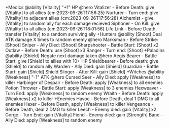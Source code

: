 +Medics
    @ability [Vitality] "+1" HP
    @hero
        Vitalizer - Before Death: give [Vitality] to all allies {cm:2023-09-26T17:56:25}
        Nurturer - Turn end: give [Vitality] to adjacent allies {cm:2023-09-26T17:56:28}
        Alchemist - give [Vitality] to random ally for each damage recieved
        Siphoner - On Kill: give [Vitality] to all allies {cm:2023-09-26T18:01:56}
        Life Link - Before Death, transfer [Vitality] to a random surviving ally
+Hunters
    @ability [Shoot] Deal ATK damage X times to random enemy
    @hero
        Marksman - Before Strike: [Shoot]
        Sniper - Ally Died: [Shoot]
        Sharpshooter - Battle Start: [Shoot] x2
        Outlaw - Before Death: use [Shoot] x3
        Ranger - Turn end: [Shoot]
+Paladins
    @ability [Shield] Negate next damage taken
    @hero
        Aegis Bearer - Battle Start: give [Shield] to allies with 10+ HP
        Shieldbearer - Before death: give [Shield] to random ally
        Warden - Ally Died: gain [Shield]
        Guardian - Battle Start: gain [Shield]
        Shield Slinger - After Kill: gain [Shield]
+Witches
    @ability [Weakness] "-1" ATK
    @hero
        Cursed Seer - Ally Died: apply [Weakness] to killer
        Harbinger of Despair - Before Death: apply [Weakness] to all enemies
        Potion Thrower - Battle Start: apply [Weakness] to 3 enemies
        Hexweaver - Turn End: apply [Weakness] to random enemy
        Wraith - Before Death: apply [Weakness] x2 to killer
+Enemies
    Havoc - Before Death, deal 1 DMG to all enemies
    Hexer - Before Death, apply [Weakness] to killer 
    Vengeance - Before Death, deal 2 DMG to killer
    Leech - Enemy died: gain [Vitality] x2
    Gorge - Turn End: gain [Vitality]
    Fiend  - Enemy died: gain [Strength]
    Bane - Ally Died: apply [Weakness] to random enemy